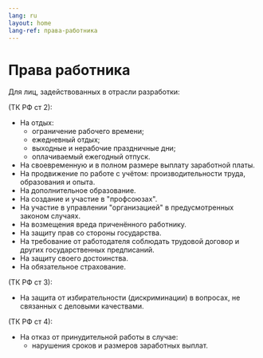 ```yaml
---
lang: ru
layout: home
lang-ref: права-работника
---
```


# Права работника

Для лиц, задействованных в отрасли разработки:

(ТК РФ ст 2):

- На отдых:
  - ограничение рабочего времени;
  - ежедневный отдых;
  - выходные и нерабочие праздничные дни;
  - оплачиваемый ежегодный отпуск.
- На своевременную и в полном размере выплату заработной платы.
- На продвижение по работе с учётом: производительности труда,
  образования и опыта.
- На дополнительное образование.
- На создание и участие в "профсоюзах".
- На участие в управлении "организацией" в предусмотренных законом случаях.
- На возмещения вреда приченённого работнику.
- На защиту прав со стороны государства.
- На требование от работодателя соблюдать трудовой договор и других
  государственных предписаний.
- На защиту своего достоинства.
- На обязательное страхование.

(ТК РФ ст 3):

- На защита от избирательности (дискриминации) в вопросах, не связанных с деловыми
  качествами.

(ТК РФ ст 4):

- На отказ от принудительной работы в случае:
  - нарушения сроков и размеров заработных выплат.
